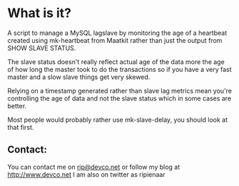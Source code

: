 What is it?
===========

A script to manage a MySQL lagslave by monitoring the age
of a heartbeat created using mk-heartbeat from Maatkit rather
than just the output from SHOW SLAVE STATUS.

The slave status doesn't really reflect actual age of the data
more the age of how long the master took to do the transactions
so if you have a very fast master and a slow slave things get 
very skewed.

Relying on a timestamp generated rather than slave lag metrics 
mean you're controlling the age of data and not the slave status
which in some cases are better.

Most people would probably rather use mk-slave-delay, you should
look at that first.

Contact:
--------
You can contact me on rip@devco.net or follow my blog at http://www.devco.net I am also on twitter as ripienaar
